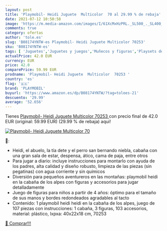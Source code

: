 ```yaml
---
layout: post
title: 'Playmobil- Heidi Juguete  Multicolor  70 al 29.99 % de rebaja'
date: 2021-07-12 10:50:58
image: 'https://m.media-amazon.com/images/I/61XcMxHzPRL._SL500_._SL400_.jpg'
comments: true
category: ofertas
author: 'tole.es'
slug: 'B08174YNTW-es Playmobil- Heidi Juguete Multicolor 70253'
sku: 'B08174YNTW-es'
tags: [ 'Juguetes','Juguetes y juegos','Muñecos y figuras','Playsets de figuras de juguete para niños','playmobil','playmobil-', ]
actualPrice: 42.0 EUR
currency: EUR
price: 42.0
comparePrice: 59.99 EUR
prodname: 'Playmobil- Heidi Juguete  Multicolor  70253 '
country: 'es'
flag: '🇪🇸'
brand: 'PLAYMOBIL'
buyurl: 'https://www.amazon.es/dp/B08174YNTW/?tag=tolees-21'
descuento: '29.99'
average: '52.656'
---
```


Tienes [Playmobil- Heidi Juguete  Multicolor  70253 ](https://www.amazon.es/dp/B08174YNTW/?tag=tolees-21) con precio final de  42.0 EUR (original: 59.99 EUR) (29.99 %  de rebaja) aqui!

[![Playmobil- Heidi Juguete  Multicolor  70](https://m.media-amazon.com/images/I/61XcMxHzPRL._SL500_._SL400_.jpg)](https://www.amazon.es/dp/B08174YNTW/?tag=tolees-21)

🔎:

- Heidi, el abuelo, la tía dete y el perro san bernando niebla, cabaña con una gran sala de estar, despensa, ático, cama de paja, entre otros
- Para jugar a diario: incluye instrucciones para montarlo con ayuda de los padres, alta calidad y diseño robusto, limpieza de las piezas (sin pegatinas) con agua corriente y sin químicos
- Diversión para pequeños aventureros en las montañas: playmobil heidi en la cabaña de los alpes con figuras y accesorios para jugar detalladamente
- Juego de figuras para niños a partir de 4 años: óptimo para el tamaño de sus manos y bordes redondeados agradables al tacto
- Contenido: 1 playmobil heidi heidi en la cabaña de los alpes, juego de 107 piezas con instrucciones: 1 cabaña, 3 figuras, 103 accesorios, material: plástico, lxpxa: 40x22x18 cm, 70253

[🛒 Comprar!!!](https://www.amazon.es/dp/B08174YNTW/?tag=tolees-21)

